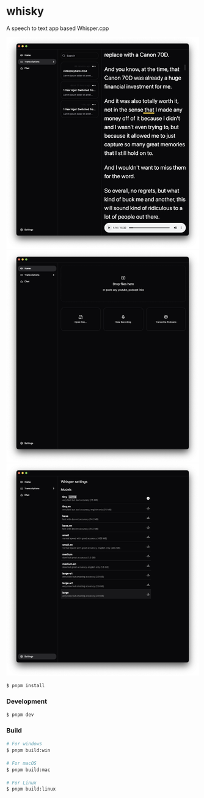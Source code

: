 # whisky

A speech to text app based Whisper.cpp 

![alt text](1.png)
![alt text](2.png)
![alt text](3.png)

```bash
$ pnpm install
```

### Development

```bash
$ pnpm dev
```

### Build

```bash
# For windows
$ pnpm build:win

# For macOS
$ pnpm build:mac

# For Linux
$ pnpm build:linux
```
